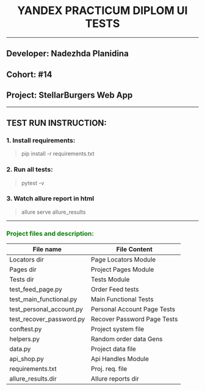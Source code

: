 # <h><center>YANDEX PRACTICUM DIPLOM UI TESTS<center></h>

<hr>

## Developer: Nadezhda Planidina

## <h>Cohort: #14</h>

## <h>Project: StellarBurgers Web App</h>

<hr>

## <h>TEST RUN INSTRUCTION:</h>

### <h>1. Install requirements:</h>

> pip install -r requirements.txt</h>

### <h>2. Run all tests:</h>

> pytest -v

### <h>3. Watch allure report in html</h>

> allure serve allure_results


<hr>

<h3 align="left" style="color:green">Project files and description:</h3>

| File name                | File Content                |
|--------------------------|-----------------------------|
| Locators dir             | Page Locators Module        |
| Pages dir                | Project Pages Module        |
| Tests dir                | Tests Module                |
| test_feed_page.py        | Order Feed tests            |
| test_main_functional.py  | Main Functional Tests       |
| test_personal_account.py | Personal Account Page Tests |
| test_recover_password.py | Recover Password Page Tests |
| conftest.py              | Project system file         |
| helpers.py               | Random order data Gens      |
| data.py                  | Project data file           |
| api_shop.py              | Api Handles Module          |
| requirements.txt         | Proj. req. file             |
| allure_results.dir       | Allure reports dir          | 
